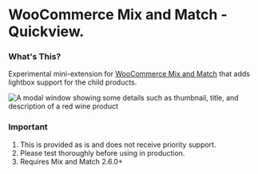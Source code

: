 # WooCommerce Mix and Match - Quickview. 

### What's This?

Experimental mini-extension for [WooCommerce Mix and Match](https://woocommerce.com/products/woocommerce-mix-and-match-products//) that adds lightbox support for the child products. 

![A modal window showing some details such as thumbnail, title, and description of a red wine product](https://github.com/kathyisawesome/wc-mnm-quickview/assets/507025/9879c570-c021-48db-8918-eb6205501b4a)

### Important

1. This is provided as is and does not receive priority support.
2. Please test thoroughly before using in production.
3. Requires Mix and Match 2.6.0+
